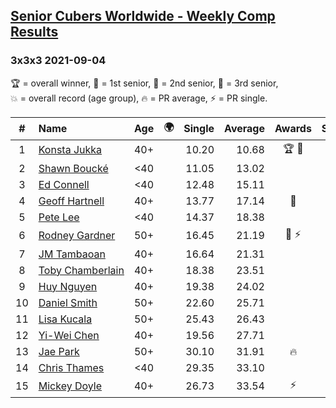 <style>table {white-space: nowrap;}</style>
<link rel="stylesheet" type="text/css" href="/scw-comp/css/flags.css" />

## [Senior Cubers Worldwide - Weekly Comp Results](/scw-comp/results/)
### 3x3x3 2021-09-04

<span style="white-space: nowrap;">🏆 = overall winner</span>, <span style="white-space: nowrap;">🥇 = 1st senior</span>, <span style="white-space: nowrap;">🥈 = 2nd senior</span>, <span style="white-space: nowrap;">🥉 = 3rd senior</span>, <span style="white-space: nowrap;">💥 = overall record (age group)</span>, <span style="white-space: nowrap;">🔥 = PR average</span>, <span style="white-space: nowrap;">⚡ = PR single</span>.

| # | Name | Age | 🌍 | Single | Average | Awards | Solve 1 | Solve 2 | Solve 3 | Solve 4 | Solve 5 | Video |
| :--: | :-- | :--: | :--: | --: | --: | :--: | --: | --: | --: | --: | --: | :-- |
| 1 | [Konsta Jukka](../../persons/konsta_jukka/333.md) | 40+ | <i class="flag flag-FI" /> | 10.20 | 10.68 | 🏆 🥇 | 10.56 | 12.07 | 10.20 | 10.74 | 10.73 | [Desktop](https://www.facebook.com/events/208105634636421/permalink/216458953801089) / [Mobile](https://m.facebook.com/events/208105634636421?view=permalink&id=216458953801089) |
| 2 | [Shawn Boucké](../../persons/shawn_boucke/333.md) | <40 | <i class="flag flag-US" /> | 11.05 | 13.02 |  | 13.04 | 18.30 | 11.05 | 13.06 | 12.96 | [Desktop](https://www.facebook.com/events/208105634636421/permalink/208752121238439) / [Mobile](https://m.facebook.com/events/208105634636421?view=permalink&id=208752121238439) |
| 3 | [Ed Connell](../../persons/ed_connell/333.md) | <40 | <i class="flag flag-IE" /> | 12.48 | 15.11 |  | 17.23 | 14.32 | 15.82 | 12.48 | 15.20 | [Desktop](https://www.facebook.com/events/208105634636421/permalink/215865547193763) / [Mobile](https://m.facebook.com/events/208105634636421?view=permalink&id=215865547193763) |
| 4 | [Geoff Hartnell](../../persons/geoff_hartnell/333.md) | 40+ | <i class="flag flag-GB" /> | 13.77 | 17.14 | 🥈 | 17.75 | 16.53 | 18.21 | 13.77 | 17.15 | [Desktop](https://www.facebook.com/events/208105634636421/permalink/211159084331076) / [Mobile](https://m.facebook.com/events/208105634636421?view=permalink&id=211159084331076) |
| 5 | [Pete Lee](../../persons/pete_lee/333.md) | <40 | <i class="flag flag-GB" /> | 14.37 | 18.38 |  | 17.00 | 20.54 | 19.44 | 14.37 | 18.69 | [Desktop](https://www.facebook.com/events/208105634636421/permalink/212192064227778) / [Mobile](https://m.facebook.com/events/208105634636421?view=permalink&id=212192064227778) |
| 6 | [Rodney Gardner](../../persons/rodney_gardner/333.md) | 50+ | <i class="flag flag-US" /> | 16.45 | 21.19 | 🥉 ⚡ | 20.03 | 26.59 | 16.45 | 17.70 | 25.84 | [Desktop](https://www.facebook.com/events/208105634636421/permalink/215411223905862) / [Mobile](https://m.facebook.com/events/208105634636421?view=permalink&id=215411223905862) |
| 7 | [JM Tambaoan](../../persons/jm_tambaoan/333.md) | 40+ | <i class="flag flag-PH" /> | 16.64 | 21.31 |  | 23.77 | 22.39 | 16.64 | 32.86 | 17.78 | [Desktop](https://www.facebook.com/events/208105634636421/permalink/216450407135277) / [Mobile](https://m.facebook.com/events/208105634636421?view=permalink&id=216450407135277) |
| 8 | [Toby Chamberlain](../../persons/toby_chamberlain/333.md) | 40+ | <i class="flag flag-AU" /> | 18.38 | 23.51 |  | 18.38 | 22.36 | 30.40 | 23.23 | 24.93 | [Desktop](https://www.facebook.com/520891933/videos/865740850725704) / [Mobile](https://m.facebook.com/520891933/videos/865740850725704) |
| 9 | [Huy Nguyen](../../persons/huy_nguyen/333.md) | 40+ | <i class="flag flag-CA" /> | 19.38 | 24.02 |  | 23.48 | 19.38 | 23.33 | 32.05 | 25.26 | [Desktop](https://www.facebook.com/events/208105634636421/permalink/212342804212704) / [Mobile](https://m.facebook.com/events/208105634636421?view=permalink&id=212342804212704) |
| 10 | [Daniel Smith](../../persons/daniel_smith/333.md) | 50+ | <i class="flag flag-US" /> | 22.60 | 25.71 |  | 24.97 | 38.65 | 26.71 | 22.60 | 25.44 | [Desktop](https://www.facebook.com/events/208105634636421/permalink/216685413778443) / [Mobile](https://m.facebook.com/events/208105634636421?view=permalink&id=216685413778443) |
| 11 | [Lisa Kucala](../../persons/lisa_kucala/333.md) | 50+ | <i class="flag flag-US" /> | 25.43 | 26.43 |  | 28.95 | 25.43 | 26.14 | 27.62 | 25.53 | [Desktop](https://www.facebook.com/events/208105634636421/permalink/214637967316521) / [Mobile](https://m.facebook.com/events/208105634636421?view=permalink&id=214637967316521) |
| 12 | [Yi-Wei Chen](../../persons/yi_wei_chen/333.md) | 40+ | <i class="flag flag-TW" /> | 19.56 | 27.71 |  | 19.56 | 27.30 | 23.74 | 32.08 | 46.04 | [Desktop](https://www.facebook.com/events/208105634636421/permalink/211508570962794) / [Mobile](https://m.facebook.com/events/208105634636421?view=permalink&id=211508570962794) |
| 13 | [Jae Park](../../persons/jae_park/333.md) | 50+ | <i class="flag flag-US" /> | 30.10 | 31.91 | 🔥 | 30.10 | 39.62 | 30.94 | 33.70 | 31.09 | [Desktop](https://www.facebook.com/events/208105634636421/permalink/216790703767914) / [Mobile](https://m.facebook.com/events/208105634636421?view=permalink&id=216790703767914) |
| 14 | [Chris Thames](../../persons/chris_thames/333.md) | <40 | <i class="flag flag-US" /> | 29.35 | 33.10 |  | 34.72 | 34.64 | 29.35 | 29.94 | 44.95 | [Desktop](https://www.facebook.com/events/208105634636421/permalink/209760061137645) / [Mobile](https://m.facebook.com/events/208105634636421?view=permalink&id=209760061137645) |
| 15 | [Mickey Doyle](../../persons/mickey_doyle/333.md) | 40+ | <i class="flag flag-US" /> | 26.73 | 33.54 | ⚡ | 30.80 | 40.23 | 29.60 | 26.73 | 43.70 | [Desktop](https://www.facebook.com/events/208105634636421/permalink/216610760452575) / [Mobile](https://m.facebook.com/events/208105634636421?view=permalink&id=216610760452575) |

<!-- Global site tag (gtag.js) - Google Analytics -->
<script async src="https://www.googletagmanager.com/gtag/js?id=UA-86348435-3"></script>
<script>window.dataLayer = window.dataLayer || []; function gtag() {dataLayer.push(arguments);} gtag('js', new Date()); gtag('config', 'UA-86348435-3');</script>
